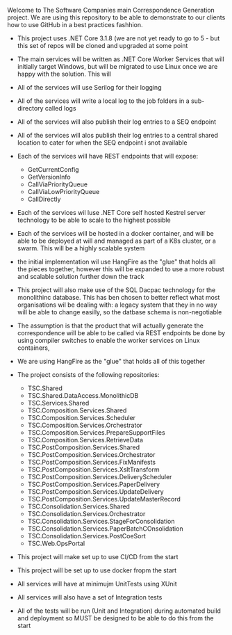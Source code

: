 Welcome to The Software Companies main Correspondence Generation project. We are using this repository to be able to demonstrate to our clients how to use GitHub in a best practices fashhion.

* This project uses .NET Core 3.1.8 (we are not yet ready to go to 5 - but this set of repos will be cloned and upgraded at some point

* The main services will be written as .NET Core Worker Services that will initially target Windows, but will be migrated to use Linux once we are happy with the solution. This will 
* All of the services will use Serilog for their logging
* All of the services will write a local log to the job folders in a sub-directory called logs
* All of the services will also publish their log entries to a SEQ endpoint
* All of the services will alos publish their log entries to a central shared location to cater for when the SEQ endpoint i snot available

* Each of the services will have REST endpoints that will expose:
  * GetCurrentConfig
  * GetVersionInfo
  * CallViaPriorityQueue
  * CallViaLowPriorityQueue
  * CallDirectly
  
* Each of the services wil luse .NET Core self hosted Kestrel server technology to be able to scale to the highest possible 
* Each of the services will be hosted in a docker container, and will be able to be deployed at will and managed as part of a K8s cluster, or a swarm. This will be a highly scalable system
* the initial implementation wil use HangFire as the "glue" that holds all the pieces together, however this will be expanded to use a more robust and scalable solution further down the track
* This project will also make use of the SQL Dacpac technology for the monolithinc database. This has ben chosen to better reflect what most organisations wil be dealing with: a legacy system that they in no way will be able to change easilly, so the datbase schema is non-negotiable
* The assumption is that the product that will actually generate the correspondence will be able to be called via REST endpoints
be done by using compiler switches to enable the worker services on Linux containers,

* We are using HangFire as the "glue" that holds all of this together

* The project consists of the following repositories:
  * TSC.Shared
  * TSC.Shared.DataAccess.MonolithicDB
  * TSC.Services.Shared
  * TSC.Composition.Services.Shared
  * TSC.Composition.Services.Scheduler
  * TSC.Composition.Services.Orchestrator
  * TSC.Composition.Services.PrepareSupportFiles
  * TSC.Composition.Services.RetrieveData
  * TSC.PostComposition.Services.Shared
  * TSC.PostComposition.Services.Orchestrator
  * TSC.PostComposition.Services.FixManifests
  * TSC.PostComposition.Services.XsltTransform
  * TSC.PostComposition.Services.DeliveryScheduler
  * TSC.PostComposition.Services.PaperDelivery
  * TSC.PostComposition.Services.UpdateDelivery
  * TSC.PostComposition.Services.UpdateMasterRecord
  * TSC.Consolidation.Services.Shared
  * TSC.Consolidation.Services.Orchestrator
  * TSC.Consolidation.Services.StageForConsolidation
  * TSC.Consolidation.Services.PaperBatchCOnsolidation
  * TSC.Consolidation.Services.PostCoeSort
  * TSC.Web.OpsPortal
  
* This project will make set up to use CI/CD from the start
* This project will be set up to use docker fropm the start
* All services will have at minimujm UnitTests using XUnit
* All services will also have a set of Integration tests
* All of the tests will be run (Unit and Integration) during automated build and deployment so MUST be designed to be able to do this from the start
